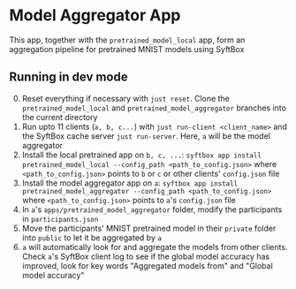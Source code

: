 # Model Aggregator App

This app, together with the `pretrained_model_local` app, form an aggregation pipeline for pretrained MNIST models using SyftBox

## Running in dev mode
0. Reset everything if necessary with `just reset`. Clone the `pretrained_model_local` and `pretrained_model_aggregator` branches into the current directory
1. Run upto 11 clients (`a, b, c...`) with `just run-client <client_name>` and the SyftBox cache server `just run-server`. Here, `a` will be the model aggregator
2. Install the local pretrained app on `b, c, ...`: `syftbox app install pretrained_model_local --config_path <path_to_config.json>` where `<path_to_config.json>` points to `b` or `c` or other clients' `config.json` file
3. Install the model aggregator app on `a`: `syftbox app install pretrained_model_aggregator --config_path <path_to_config.json>` where `<path_to_config.json>` points to `a`'s `config.json` file
4. In `a`'s `apps/pretrained_model_aggregator` folder, modify the participants in `participants.json`
4. Move the participants' MNIST pretrained model in their `private` folder into `public` to let it be aggregated by `a`
5. `a` will automatically look for and aggregate the models from other clients. Check `a`'s SyftBox client log to see if the global model accuracy has improved, look for key words "Aggregated models from" and "Global model accuracy"